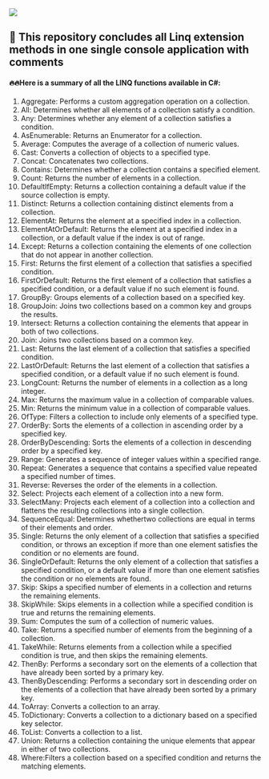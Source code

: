 <img src="https://img.shields.io/badge/.NET-512BD4?style=for-the-badge&logo=dotnet&logoColor=white"/>
<h2>💬 This repository concludes all Linq extension methods in one single console application with comments</h2>

<h4>🔥🔥Here is a summary of all the LINQ functions available in C#:</h4>

1. Aggregate: Performs a custom aggregation operation on a collection.
2. All: Determines whether all elements of a collection satisfy a condition.
3. Any: Determines whether any element of a collection satisfies a condition.
4. AsEnumerable: Returns an Enumerator for a collection.
5. Average: Computes the average of a collection of numeric values.
6. Cast: Converts a collection of objects to a specified type.
7. Concat: Concatenates two collections.
8. Contains: Determines whether a collection contains a specified element.
9. Count: Returns the number of elements in a collection.
10. DefaultIfEmpty: Returns a collection containing a default value if the source collection is empty.
11. Distinct: Returns a collection containing distinct elements from a collection.
12. ElementAt: Returns the element at a specified index in a collection.
13. ElementAtOrDefault: Returns the element at a specified index in a collection, or a default value if the index is out of range.
14. Except: Returns a collection containing the elements of one collection that do not appear in another collection.
15. First: Returns the first element of a collection that satisfies a specified condition.
16. FirstOrDefault: Returns the first element of a collection that satisfies a specified condition, or a default value if no such element is found.
17. GroupBy: Groups elements of a collection based on a specified key.
18. GroupJoin: Joins two collections based on a common key and groups the results.
19. Intersect: Returns a collection containing the elements that appear in both of two collections.
20. Join: Joins two collections based on a common key.
21. Last: Returns the last element of a collection that satisfies a specified condition.
22. LastOrDefault: Returns the last element of a collection that satisfies a specified condition, or a default value if no such element is found.
23. LongCount: Returns the number of elements in a collection as a long integer.
24. Max: Returns the maximum value in a collection of comparable values.
25. Min: Returns the minimum value in a collection of comparable values.
26. OfType: Filters a collection to include only elements of a specified type.
27. OrderBy: Sorts the elements of a collection in ascending order by a specified key.
28. OrderByDescending: Sorts the elements of a collection in descending order by a specified key.
29. Range: Generates a sequence of integer values within a specified range.
30. Repeat: Generates a sequence that contains a specified value repeated a specified number of times.
31. Reverse: Reverses the order of the elements in a collection.
32. Select: Projects each element of a collection into a new form.
33. SelectMany: Projects each element of a collection into a collection and flattens the resulting collections into a single collection.
34. SequenceEqual: Determines whethertwo collections are equal in terms of their elements and order.
35. Single: Returns the only element of a collection that satisfies a specified condition, or throws an exception if more than one element satisfies the condition or no elements are found.
36. SingleOrDefault: Returns the only element of a collection that satisfies a specified condition, or a default value if more than one element satisfies the condition or no elements are found.
37. Skip: Skips a specified number of elements in a collection and returns the remaining elements.
38. SkipWhile: Skips elements in a collection while a specified condition is true and returns the remaining elements.
39. Sum: Computes the sum of a collection of numeric values.
40. Take: Returns a specified number of elements from the beginning of a collection.
41. TakeWhile: Returns elements from a collection while a specified condition is true, and then skips the remaining elements.
42. ThenBy: Performs a secondary sort on the elements of a collection that have already been sorted by a primary key.
43. ThenByDescending: Performs a secondary sort in descending order on the elements of a collection that have already been sorted by a primary key.
44. ToArray: Converts a collection to an array.
45. ToDictionary: Converts a collection to a dictionary based on a specified key selector.
46. ToList: Converts a collection to a list.
47. Union: Returns a collection containing the unique elements that appear in either of two collections.
48. Where:Filters a collection based on a specified condition and returns the matching elements.
